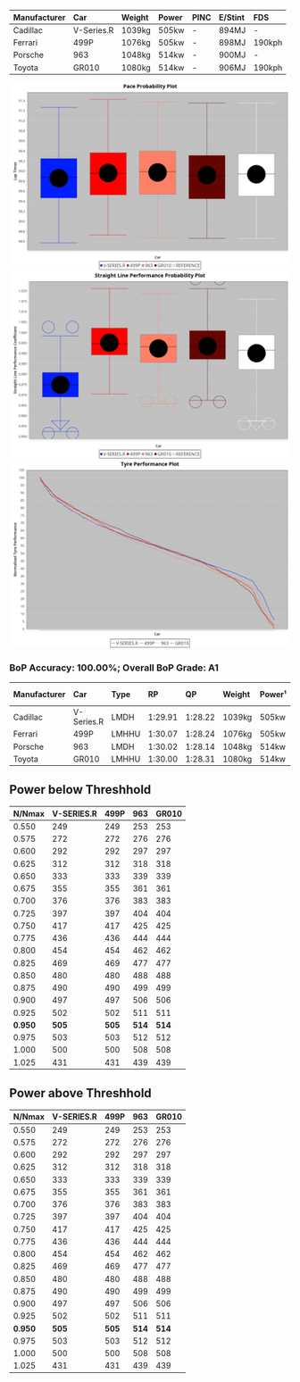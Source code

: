| Manufacturer | Car        | Weight | Power | PINC    | E/Stint | FDS     |
|:-|:-|:-|:-|:-|:-|:-|
| Cadillac     | V-Series.R | 1039kg | 505kw |    -    | 894MJ   |    -    |
| Ferrari      | 499P       | 1076kg | 505kw |    -    | 898MJ   | 190kph  |
| Porsche      | 963        | 1048kg | 514kw |    -    | 900MJ   |    -    |
| Toyota       | GR010      | 1080kg | 514kw |    -    | 906MJ   | 190kph  |

![PACECHART](./IMG/OFFICIAL.png)
![STRAIGHTLINEPERFORMANCECHART](./IMG/OFFICIAL_sp.png)
![TYREPERFORMANCECHART](./IMG/OFFICIAL_tw.png)

### BoP Accuracy: 100.00%; Overall BoP Grade: A1
| Manufacturer | Car        | Type  | RP      | QP      | Weight | Power¹ | Threshhold | PINC    | Power² | E/Stint | AVG Vmax  | FDS     | RDLC | L/Stint | BOP-Grade | Model Accuracy | Model Points | Match%  | SimDiff |
|:-|:-|:-|:-|:-|:-|:-|:-|:-|:-|:-|:-|:-|:-|:-|:-|:-|:-|:-|:-|
| Cadillac     | V-Series.R | LMDH  | 1:29.91 | 1:28.22 | 1039kg | 505kw  | 0.0kph     |    -    | 505kw  |  894MJ  | 317.50kph |    -    | 1.02 | 40      | ~A1       | 83.12%         | 1921         | 100.00% | ±2.67s  |
| Ferrari      | 499P       | LMHHU | 1:30.07 | 1:28.24 | 1076kg | 505kw  | 0.0kph     |    -    | 505kw  |  898MJ  | 319.74kph | 190kph  | 1.01 | 40      | ~A1       | 69.49%         | 1950         | 100.00% | ±2.06s  |
| Porsche      | 963        | LMDH  | 1:30.02 | 1:28.14 | 1048kg | 514kw  | 0.0kph     |    -    | 514kw  |  900MJ  | 321.67kph |    -    | 1.01 | 40      | ~A1       | 81.02%         | 5243         | 100.00% | ±2.08s  |
| Toyota       | GR010      | LMHHU | 1:30.00 | 1:28.31 | 1080kg | 514kw  | 0.0kph     |    -    | 514kw  |  906MJ  | 320.03kph | 190kph  | 1.01 | 40      | ~A1       | 73.70%         | 2701         | 100.00% | ±1.77s  |

## Power below Threshhold
| N/Nmax    | V-SERIES.R | 499P    | 963     | GR010   |
|:-|:-|:-|:-|:-|
|  0.550    |  249       |  249    |  253    |  253    |
|  0.575    |  272       |  272    |  276    |  276    |
|  0.600    |  292       |  292    |  297    |  297    |
|  0.625    |  312       |  312    |  318    |  318    |
|  0.650    |  333       |  333    |  339    |  339    |
|  0.675    |  355       |  355    |  361    |  361    |
|  0.700    |  376       |  376    |  383    |  383    |
|  0.725    |  397       |  397    |  404    |  404    |
|  0.750    |  417       |  417    |  425    |  425    |
|  0.775    |  436       |  436    |  444    |  444    |
|  0.800    |  454       |  454    |  462    |  462    |
|  0.825    |  469       |  469    |  477    |  477    |
|  0.850    |  480       |  480    |  488    |  488    |
|  0.875    |  490       |  490    |  499    |  499    |
|  0.900    |  497       |  497    |  506    |  506    |
|  0.925    |  502       |  502    |  511    |  511    |
| **0.950** | **505**    | **505** | **514** | **514** |
|  0.975    |  503       |  503    |  512    |  512    |
|  1.000    |  500       |  500    |  508    |  508    |
|  1.025    |  431       |  431    |  439    |  439    |

## Power above Threshhold
| N/Nmax    | V-SERIES.R | 499P    | 963     | GR010   |
|:-|:-|:-|:-|:-|
|  0.550    |  249       |  249    |  253    |  253    |
|  0.575    |  272       |  272    |  276    |  276    |
|  0.600    |  292       |  292    |  297    |  297    |
|  0.625    |  312       |  312    |  318    |  318    |
|  0.650    |  333       |  333    |  339    |  339    |
|  0.675    |  355       |  355    |  361    |  361    |
|  0.700    |  376       |  376    |  383    |  383    |
|  0.725    |  397       |  397    |  404    |  404    |
|  0.750    |  417       |  417    |  425    |  425    |
|  0.775    |  436       |  436    |  444    |  444    |
|  0.800    |  454       |  454    |  462    |  462    |
|  0.825    |  469       |  469    |  477    |  477    |
|  0.850    |  480       |  480    |  488    |  488    |
|  0.875    |  490       |  490    |  499    |  499    |
|  0.900    |  497       |  497    |  506    |  506    |
|  0.925    |  502       |  502    |  511    |  511    |
| **0.950** | **505**    | **505** | **514** | **514** |
|  0.975    |  503       |  503    |  512    |  512    |
|  1.000    |  500       |  500    |  508    |  508    |
|  1.025    |  431       |  431    |  439    |  439    |
